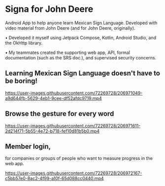 # Signa for John Deere
Android App to help anyone learn Mexican Sign Language. Developed with video material from John Deere (and for John Deere, originally).

• Developed it myself using Jetpack Compose, Kotlin, Android Studio, and the OkHttp library.

• My teammates created the supporting web app, API, formal documentation (such as the SRS doc.), and supervised security concerns.

## Learning Mexican Sign Language doesn't have to be boring!
https://user-images.githubusercontent.com/72269728/206971049-a9d644fb-5629-4eb1-9cee-df52afdc9719.mp4

## Browse the gesture for every word
https://user-images.githubusercontent.com/72269728/206971611-2d214f71-5b55-4e72-b718-fef10d81b5b0.mp4

## Member login,
for companies or groups of people who want to measure progress in the web app.



https://user-images.githubusercontent.com/72269728/206972167-c5bb57e0-8ac2-4f99-a10f-65d088cc0440.mp4


